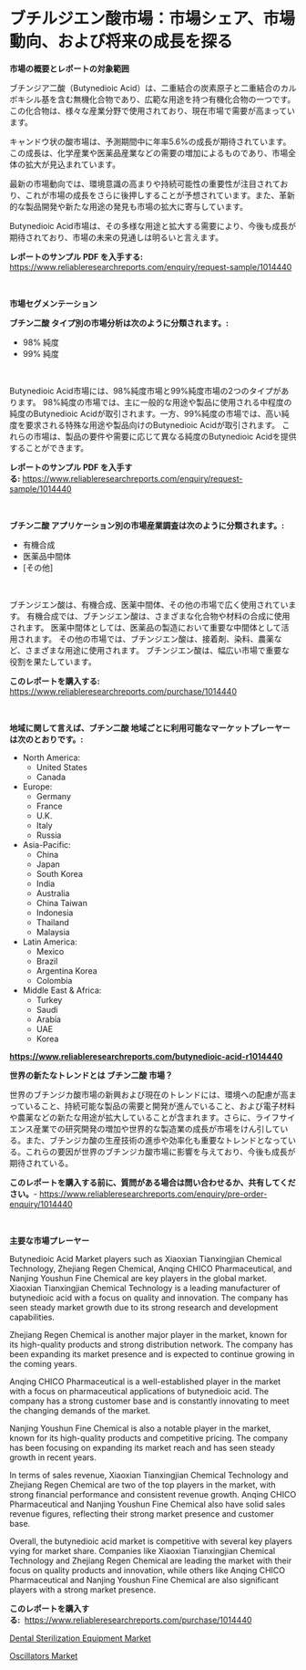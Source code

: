 <p><h1>ブチルジエン酸市場：市場シェア、市場動向、および将来の成長を探る</h1></p><p><strong>市場の概要とレポートの対象範囲</strong></p>
<p><p>ブチンジア二酸（Butynedioic Acid）は、二重結合の炭素原子と二重結合のカルボキシル基を含む無機化合物であり、広範な用途を持つ有機化合物の一つです。この化合物は、様々な産業分野で使用されており、現在市場で需要が高まっています。</p><p>キャンドウ状の酸市場は、予測期間中に年率5.6%の成長が期待されています。この成長は、化学産業や医薬品産業などの需要の増加によるものであり、市場全体の拡大が見込まれています。</p><p>最新の市場動向では、環境意識の高まりや持続可能性の重要性が注目されており、これが市場の成長をさらに後押しすることが予想されています。また、革新的な製品開発や新たな用途の発見も市場の拡大に寄与しています。</p><p>Butynedioic Acid市場は、その多様な用途と拡大する需要により、今後も成長が期待されており、市場の未来の見通しは明るいと言えます。</p></p>
<p><strong>レポートのサンプル PDF を入手する:</strong> <a href="https://www.reliableresearchreports.com/enquiry/request-sample/1014440">https://www.reliableresearchreports.com/enquiry/request-sample/1014440</a></p>
<p>&nbsp;</p>
<p><strong>市場セグメンテーション</strong></p>
<p><strong>ブチン二酸 タイプ別の市場分析は次のように分類されます。:</strong></p>
<p><ul><li>98% 純度</li><li>99% 純度</li></ul></p>
<p>&nbsp;</p>
<p><p>Butynedioic Acid市場には、98%純度市場と99%純度市場の2つのタイプがあります。 98%純度の市場では、主に一般的な用途や製品に使用される中程度の純度のButynedioic Acidが取引されます。一方、99%純度の市場では、高い純度を要求される特殊な用途や製品向けのButynedioic Acidが取引されます。 これらの市場は、製品の要件や需要に応じて異なる純度のButynedioic Acidを提供することができます。</p></p>
<p><strong>レポートのサンプル PDF を入手する:</strong>&nbsp;<a href="https://www.reliableresearchreports.com/enquiry/request-sample/1014440">https://www.reliableresearchreports.com/enquiry/request-sample/1014440</a></p>
<p>&nbsp;</p>
<p><strong> ブチン二酸 アプリケーション別の市場産業調査は次のように分類されます。:</strong></p>
<p><ul><li>有機合成</li><li>医薬品中間体</li><li>[その他]</li></ul></p>
<p>&nbsp;</p>
<p><p>ブチンジエン酸は、有機合成、医薬中間体、その他の市場で広く使用されています。 有機合成では、ブチンジエン酸は、さまざまな化合物や材料の合成に使用されます。 医薬中間体としては、医薬品の製造において重要な中間体として活用されます。 その他の市場では、ブチンジエン酸は、接着剤、染料、農薬など、さまざまな用途に使用されます。 ブチンジエン酸は、幅広い市場で重要な役割を果たしています。</p></p>
<p><strong>このレポートを購入する:</strong>&nbsp; <a href="https://www.reliableresearchreports.com/purchase/1014440">https://www.reliableresearchreports.com/purchase/1014440</a></p>
<p>&nbsp;</p>
<p><strong>地域に関して言えば、ブチン二酸 地域ごとに利用可能なマーケットプレーヤーは次のとおりです。:</strong></p>
<p><ul>
    <li>
        North America:
        <ul>
            <li>United States</li>
            <li>Canada</li>
        </ul>
    </li>
    <li>
        Europe:
        <ul>
            <li>Germany</li>
            <li>France</li>
            <li>U.K.</li>
            <li>Italy</li>
            <li>Russia</li>
        </ul>
    </li>
    <li>
        Asia-Pacific:
        <ul>
            <li>China</li>
            <li>Japan</li>
            <li>South Korea</li>
            <li>India</li>
            <li>Australia</li>
            <li>China Taiwan</li>
            <li>Indonesia</li>
            <li>Thailand</li>
            <li>Malaysia</li>
        </ul>
    </li>
    <li>
        Latin America:
        <ul>
            <li>Mexico</li>
            <li>Brazil</li>
            <li>Argentina Korea</li>
            <li>Colombia</li>
        </ul>
    </li>
    <li>
        Middle East & Africa:
        <ul>
            <li>Turkey</li>
            <li>Saudi</li>
            <li>Arabia</li>
            <li>UAE</li>
            <li>Korea</li>
        </ul>
    </li>
    </ul></p>
<p><strong><a href="https://www.reliableresearchreports.com/butynedioic-acid-r1014440">https://www.reliableresearchreports.com/butynedioic-acid-r1014440</a></strong>&nbsp;</p>
<p><strong>世界の新たなトレンドとは ブチン二酸 市場？</strong></p>
<p><p>世界のブチンジカ酸市場の新興および現在のトレンドには、環境への配慮が高まっていること、持続可能な製品の需要と開発が進んでいること、および電子材料や農薬などの新たな用途が拡大していることが含まれます。さらに、ライフサイエンス産業での研究開発の増加や世界的な製造業の成長が市場をけん引している。また、ブチンジカ酸の生産技術の進歩や効率化も重要なトレンドとなっている。これらの要因が世界のブチンジカ酸市場に影響を与えており、今後も成長が期待されている。</p></p>
<p><strong>このレポートを購入する前に、質問がある場合は問い合わせるか、共有してください。</strong>- <a href="https://www.reliableresearchreports.com/enquiry/pre-order-enquiry/1014440">https://www.reliableresearchreports.com/enquiry/pre-order-enquiry/1014440</a></p>
<p>&nbsp;</p>
<p><strong>主要な市場プレーヤー</strong></p>
<p><p>Butynedioic Acid Market players such as Xiaoxian Tianxingjian Chemical Technology, Zhejiang Regen Chemical, Anqing CHICO Pharmaceutical, and Nanjing Youshun Fine Chemical are key players in the global market. Xiaoxian Tianxingjian Chemical Technology is a leading manufacturer of butynedioic acid with a focus on quality and innovation. The company has seen steady market growth due to its strong research and development capabilities.</p><p>Zhejiang Regen Chemical is another major player in the market, known for its high-quality products and strong distribution network. The company has been expanding its market presence and is expected to continue growing in the coming years.</p><p>Anqing CHICO Pharmaceutical is a well-established player in the market with a focus on pharmaceutical applications of butynedioic acid. The company has a strong customer base and is constantly innovating to meet the changing demands of the market.</p><p>Nanjing Youshun Fine Chemical is also a notable player in the market, known for its high-quality products and competitive pricing. The company has been focusing on expanding its market reach and has seen steady growth in recent years.</p><p>In terms of sales revenue, Xiaoxian Tianxingjian Chemical Technology and Zhejiang Regen Chemical are two of the top players in the market, with strong financial performance and consistent revenue growth. Anqing CHICO Pharmaceutical and Nanjing Youshun Fine Chemical also have solid sales revenue figures, reflecting their strong market presence and customer base.</p><p>Overall, the butynedioic acid market is competitive with several key players vying for market share. Companies like Xiaoxian Tianxingjian Chemical Technology and Zhejiang Regen Chemical are leading the market with their focus on quality products and innovation, while others like Anqing CHICO Pharmaceutical and Nanjing Youshun Fine Chemical are also significant players with a strong market presence.</p></p>
<p><strong>このレポートを購入する:</strong>&nbsp;&nbsp;<a href="https://www.reliableresearchreports.com/purchase/1014440">https://www.reliableresearchreports.com/purchase/1014440</a></p>
<p><p><a href="https://github.com/singletonthaxterkelliehr2df/Market-Research-Report-List-2/blob/main/dental-sterilization-equipment-market.md">Dental Sterilization Equipment Market</a></p><p><a href="https://frill-swim-3cd.notion.site/Oscillators-Market-Research-Report-Its-History-and-Forecast-2024-to-2031-1c0fc5c7ee424158a3a6d06725412700">Oscillators Market</a></p></p>